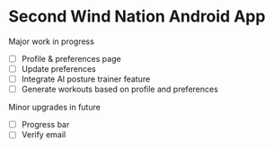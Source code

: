 # Second Wind Nation Android App

Major work in progress
- [ ] Profile & preferences page
- [ ] Update preferences
- [ ] Integrate AI posture trainer feature
- [ ] Generate workouts based on profile and preferences

Minor upgrades in future
- [ ] Progress bar
- [ ] Verify email
